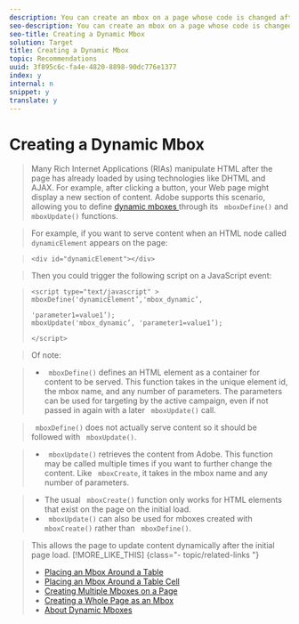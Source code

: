 ```yaml
---
description: You can create an mbox on a page whose code is changed after the page loads.
seo-description: You can create an mbox on a page whose code is changed after the page loads.
seo-title: Creating a Dynamic Mbox
solution: Target
title: Creating a Dynamic Mbox
topic: Recommendations
uuid: 3f895c6c-fa4e-4820-8898-90dc776e1377
index: y
internal: n
snippet: y
translate: y
---
```


# Creating a Dynamic Mbox


>Many Rich Internet Applications (RIAs) manipulate HTML after the page has already loaded by using technologies like DHTML and AJAX. For example, after clicking a button, your Web page might display a new section of content. Adobe supports this scenario, allowing you to define [ dynamic mboxes ](../../../c_rec_mng_recs/c_Managing_Mboxes/t_Creating_the_Mbox/c_about_dynamic_mboxes.md#concept_062FE49B25A64AA49F3918340E4A587D) through its ` mboxDefine()` and ` mboxUpdate()` functions. 

>For example, if you want to serve content when an HTML node called ` dynamicElement` appears on the page: 

>
>```
><div id="dynamicElement"></div>
>```


>Then you could trigger the following script on a JavaScript event: 

>
>```
><script type="text/javascript" >  
>mboxDefine('dynamicElement’,'mbox_dynamic’, 
> 
>'parameter1=value1’);  
>mboxUpdate('mbox_dynamic’, 'parameter1=value1’); 
> 
></script>
>```


>Of note: 

>
>* ` mboxDefine()` defines an HTML element as a container for content to be served. This function takes in the unique element id, the mbox name, and any number of parameters. The parameters can be used for targeting by the active campaign, even if not passed in again with a later ` mboxUpdate()` call. 

>  ` mboxDefine()` does not actually serve content so it should be followed with ` mboxUpdate()`. 

>* ` mboxUpdate()` retrieves the content from Adobe. This function may be called multiple times if you want to further change the content. Like ` mboxCreate`, it takes in the mbox name and any number of parameters. 

>* The usual ` mboxCreate()` function only works for HTML elements that exist on the page on the initial load.
>* ` mboxUpdate()` can also be used for mboxes created with ` mboxCreate()` rather than ` mboxDefine()`.


>This allows the page to update content dynamically after the initial page load. 
>[!MORE_LIKE_THIS] {class="- topic/related-links "}
>
>* [ Placing an Mbox Around a Table ](r_Placing_an_Mbox_Around_a_Table.md#reference_361F35DEA8CC4E2B87B470F72C9E344F)
>* [ Placing an Mbox Around a Table Cell ](r_Placing_an_Mbox_Around_a_Table_Cell.md#reference_CBE33BC9DE884F14B39478818C164F43)
>* [ Creating Multiple Mboxes on a Page ](c_Creating_Multiple_Mboxes_on_a_Page.md#concept_4AC9A22530C44C7580877B5DD4C5F863)
>* [ Creating a Whole Page as an Mbox ](r_Creating_a_Whole_Page_as_an_Mbox.md#reference_F3E59E7326D946E4897AE41C3A6B40CE)
>* [ About Dynamic Mboxes ](c_about_dynamic_mboxes.md#concept_062FE49B25A64AA49F3918340E4A587D)
